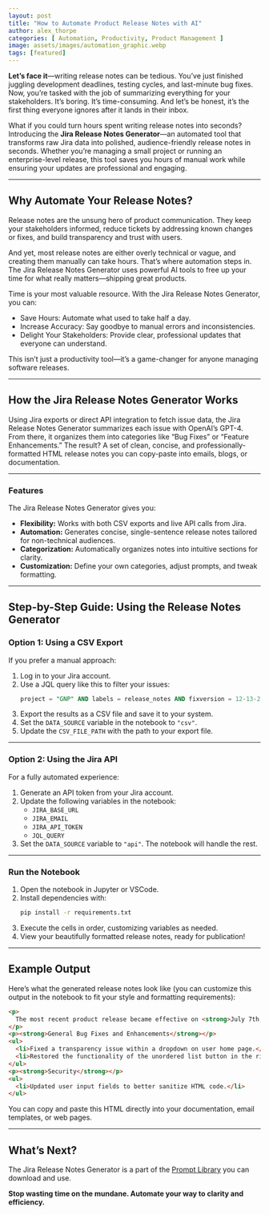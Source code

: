 ```yaml
---
layout: post
title: "How to Automate Product Release Notes with AI"
author: alex_thorpe
categories: [ Automation, Productivity, Product Management ]
image: assets/images/automation_graphic.webp
tags: [featured]
---
```


**Let’s face it**—writing release notes can be tedious. You’ve just finished juggling development deadlines, testing cycles, and last-minute bug fixes. Now, you’re tasked with the job of summarizing everything for your stakeholders. It’s boring. It’s time-consuming. And let’s be honest, it’s the first thing everyone ignores after it lands in their inbox.

What if you could turn hours spent writing release notes into seconds? 
Introducing the **Jira Release Notes Generator**—an automated tool that transforms raw Jira data into polished, audience-friendly release notes in seconds. Whether you’re managing a small project or running an enterprise-level release, this tool saves you hours of manual work while ensuring your updates are professional and engaging.


---

## **Why Automate Your Release Notes?**

Release notes are the unsung hero of product communication. They keep your stakeholders informed, reduce tickets by addressing known changes or fixes, and build transparency and trust with users.

And yet, most release notes are either overly technical or vague, and creating them manually can take hours. That’s where automation steps in. The Jira Release Notes Generator uses powerful AI tools to free up your time for what really matters—shipping great products.

Time is your most valuable resource. With the Jira Release Notes Generator, you can:

- Save Hours: Automate what used to take half a day.
- Increase Accuracy: Say goodbye to manual errors and inconsistencies.
- Delight Your Stakeholders: Provide clear, professional updates that everyone can understand.

This isn’t just a productivity tool—it’s a game-changer for anyone managing software releases.


---

## **How the Jira Release Notes Generator Works**

Using Jira exports or direct API integration to fetch issue data, the Jira Release Notes Generator summarizes each issue with OpenAI’s GPT-4.  From there, it organizes them into categories like “Bug Fixes” or “Feature Enhancements.” The result? A set of clean, concise, and professionally-formatted HTML release notes you can copy-paste into emails, blogs, or documentation.

---

### **Features**

The Jira Release Notes Generator gives you:

- **Flexibility:** Works with both CSV exports and live API calls from Jira.
- **Automation:** Generates concise, single-sentence release notes tailored for non-technical audiences.
- **Categorization:** Automatically organizes notes into intuitive sections for clarity.
- **Customization:** Define your own categories, adjust prompts, and tweak formatting.

---

## **Step-by-Step Guide: Using the Release Notes Generator**

### **Option 1: Using a CSV Export**

If you prefer a manual approach:
1. Log in to your Jira account.
2. Use a JQL query like this to filter your issues:
   ```sql
   project = "GNP" AND labels = release_notes AND fixversion = 12-13-2024 ORDER BY key DESC, created DESC
   ```
3. Export the results as a CSV file and save it to your system.
4. Set the `DATA_SOURCE` variable in the notebook to `"csv"`.
5. Update the `CSV_FILE_PATH` with the path to your export file.

---

### **Option 2: Using the Jira API**

For a fully automated experience:
1. Generate an API token from your Jira account.
2. Update the following variables in the notebook:
   - `JIRA_BASE_URL`
   - `JIRA_EMAIL`
   - `JIRA_API_TOKEN`
   - `JQL_QUERY`
3. Set the `DATA_SOURCE` variable to `"api"`. The notebook will handle the rest.

---

### **Run the Notebook**
1. Open the notebook in Jupyter or VSCode.
2. Install dependencies with:
   ```bash
   pip install -r requirements.txt
   ```
3. Execute the cells in order, customizing variables as needed.
4. View your beautifully formatted release notes, ready for publication!

---

## **Example Output**

Here’s what the generated release notes look like (you can customize this output in the notebook to fit your style and formatting requirements):

```html
<p>
  The most recent product release became effective on <strong>July 7th, 2025</strong>.
</p>
<p><strong>General Bug Fixes and Enhancements</strong></p>
<ul>
  <li>Fixed a transparency issue within a dropdown on user home page.</li>
  <li>Restored the functionality of the unordered list button in the rich text editor.</li>
</ul>
<p><strong>Security</strong></p>
<ul>
  <li>Updated user input fields to better sanitize HTML code.</li>
</ul>
```

You can copy and paste this HTML directly into your documentation, email templates, or web pages.

---

## **What’s Next?**

The Jira Release Notes Generator is a part of the [Prompt Library](https://github.com/osuthorpe/prompt-library) you can download and use.

**Stop wasting time on the mundane. Automate your way to clarity and efficiency.**
